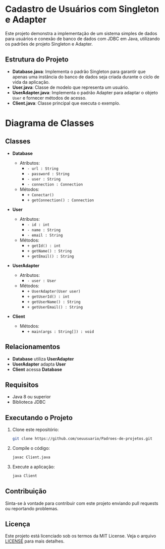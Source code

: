 # Cadastro de Usuários com Singleton e Adapter

Este projeto demonstra a implementação de um sistema simples de dados para usuários e conexão de banco de dados com JDBC em Java, utilizando os padrões de projeto Singleton e Adapter.

## Estrutura do Projeto

- **Database.java**: Implementa o padrão Singleton para garantir que apenas uma instância do banco de dados seja criada durante o ciclo de vida da aplicação.
- **User.java**: Classe de modelo que representa um usuário.
- **UserAdapter.java**: Implementa o padrão Adapter para adaptar o objeto `User` e fornecer métodos de acesso.
- **Client.java**: Classe principal que executa o exemplo.

# Diagrama de Classes

## Classes

- **Database**
  - Atributos:
    - `- url : String`
    - `- password : String`
    - `- user : String`
    - `- connection : Connection`
  - Métodos:
    - `+ Conectar()`
    - `+ getConnection() : Connection`

- **User**
  - Atributos:
    - `- id : int`
    - `- name : String`
    - `- email : String`
  - Métodos:
    - `+ getId() : int`
    - `+ getName() : String`
    - `+ getEmail() : String`

- **UserAdapter**
  - Atributos:
    - `- user : User`
  - Métodos:
    - `+ UserAdapter(User user)`
    - `+ getUserId() : int`
    - `+ getUserName() : String`
    - `+ getUserEmail() : String`

- **Client**
  - Métodos:
    - `+ main(args : String[]) : void`

## Relacionamentos

- **Database** utiliza **UserAdapter**
- **UserAdapter** adapta **User**
- **Client** acessa **Database**



## Requisitos

- Java 8 ou superior
- Biblioteca JDBC



## Executando o Projeto

1. Clone este repositório:

    ```bash
    git clone https://github.com/seuusuario/Padroes-de-projetos.git
    ```

2. Compile o código:

    ```bash
    javac Client.java
    ```

3. Execute a aplicação:

    ```bash
    java Client
    ```

## Contribuição

Sinta-se à vontade para contribuir com este projeto enviando pull requests ou reportando problemas.

## Licença

Este projeto está licenciado sob os termos da MIT License. Veja o arquivo [LICENSE](LICENSE) para mais detalhes.
